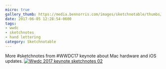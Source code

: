 ```yaml
---
micro: true
gallery_thumb: https://media.bennorris.com/images/sketchnotable/thumbs/wwdc-2017-keynote-sketchnotes-02.jpg
date: 2017-06-05 12:28:54-0600
tags:
- wwdc
- sketchnotes
- hand lettering
category: Sketchnotable
---
```


More #sketchnotes from #WWDC17 keynote about Mac hardware and iOS updates. [![Wwdc 2017 keynote sketchnotes 02](https://media.bennorris.com/images/sketchnotable/wwdc-2017/wwdc-2017-keynote-sketchnotes-02.jpg)](https://media.bennorris.com/images/sketchnotable/wwdc-2017/wwdc-2017-keynote-sketchnotes-02.jpg)